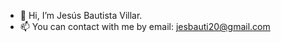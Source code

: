 - 👋 Hi, I’m Jesús Bautista Villar.
- 📫 You can contact with me by email: jesbauti20@gmail.com

<!---
jesusBV20/jesusBV20 is a ✨ special ✨ repository because its `README.md` (this file) appears on your GitHub profile.
You can click the Preview link to take a look at your changes.
--->
